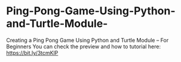 # Ping-Pong-Game-Using-Python-and-Turtle-Module-
Creating a Ping Pong Game Using Python and Turtle Module – For Beginners
You can check the preview and how to tutorial here: https://bit.ly/3tcmKlP

